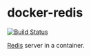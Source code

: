 docker-redis
===============
[![Build Status](https://travis-ci.org/andrewrothstein/docker-redis.svg?branch=master)](https://travis-ci.org/andrewrothstein/docker-redis)

[Redis](https://redis.io/) server in a container.
